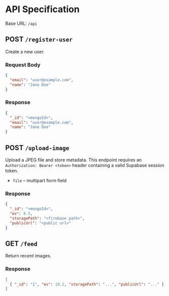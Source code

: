 # API Specification

Base URL: `/api`

## POST `/register-user`
Create a new user.

### Request Body
```json
{
  "email": "user@example.com",
  "name": "Jane Doe"
}
```

### Response
```json
{
  "_id": "<mongoId>",
  "email": "user@example.com",
  "name": "Jane Doe"
}
```

## POST `/upload-image`
Upload a JPEG file and store metadata. This endpoint requires an
`Authorization: Bearer <token>` header containing a valid Supabase session
token.

- `file` – multipart form field

### Response
```json
{
  "_id": "<mongoId>",
  "ev": 8.5,
  "storagePath": "<firebase path>",
  "publicUrl": "<public url>"
}
```

## GET `/feed`
Return recent images.

### Response
```json
[
  { "_id": "1", "ev": 10.2, "storagePath": "...", "publicUrl": "..." }
]
```
